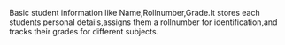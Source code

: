 Basic student information like Name,Rollnumber,Grade.It stores each students personal details,assigns them
a rollnumber for identification,and tracks their grades for different subjects.
